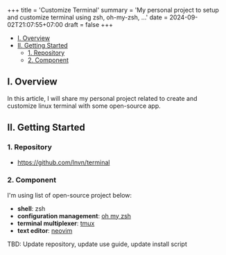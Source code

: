 +++
title = 'Customize Terminal'
summary = 'My personal project to setup and customize terminal using zsh, oh-my-zsh, ...'
date = 2024-09-02T21:07:55+07:00
draft = false
+++

- [I. Overview](#i-overview)
- [II. Getting Started](#ii-getting-started)
  - [1. Repository](#1-repository)
  - [2. Component](#2-component)

## I. Overview
In this article, I will share my personal project related to create and customize linux terminal with some open-source app.

## II. Getting Started
### 1. Repository
- https://github.com/lnvn/terminal
### 2. Component

I'm using list of open-source project below:

- **shell**: zsh
- **configuration management**: [oh my zsh](https://github.com/ohmyzsh/ohmyzsh)
- **terminal multiplexer**: [tmux](https://github.com/tmux/tmux)
- **text editor**: [neovim](https://github.com/neovim/neovim)

TBD: Update repository, update use guide, update install script